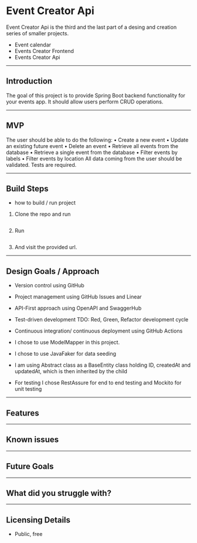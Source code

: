 # Event Creator Api

Event Creator Api is the third and the last part of a desing and creation series of smaller projects.

- Event calendar
- Events Creator Frontend
- Events Creator Api

---

## Introduction

The goal of this project is to provide Spring Boot backend functionality for your events app. It should allow users perform CRUD operations.

---

## MVP

The user should be able to do the following:
• Create a new event
• Update an existing future event
• Delete an event
• Retrieve all events from the database
• Retrieve a single event from the database
• Filter events by labels
• Filter events by location
All data coming from the user should be validated. Tests are required.

---

## Build Steps

- how to build / run project

1. Clone the repo and run

```bash

```

2. Run

```bash

```

3. And visit the provided url.

---

## Design Goals / Approach

- Version control using GitHub
- Project management using GitHub Issues and Linear
- API-First approach using OpenAPI and SwaggerHub
- Test-driven development TDO: Red, Green, Refactor development cycle
- Continuous integration/ continuous deployment using GitHub Actions

- I chose to use ModelMapper in this project.
- I chose to use JavaFaker for data seeding
- I am using Abstract class as a BaseEntity class holding ID, createdAt and updatedAt, which is then inherited by the child
- For testing I chose RestAssure for end to end testing and Mockito for unit testing

---

## Features

---

## Known issues

---

## Future Goals

---

## What did you struggle with?

---

## Licensing Details

- Public, free
